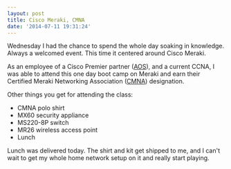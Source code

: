 ```yaml
---
layout: post
title: Cisco Meraki, CMNA
date: '2014-07-11 19:31:24'
---
```


Wednesday I had the chance to spend the whole day soaking in knowledge. Always a welcomed event. This time it centered around Cisco Meraki. 

As an employee of a Cisco Premier partner ([AOS](https://www.aos5.com)), and a current CCNA, I was able to attend this one day boot camp on Meraki and earn their Certified Meraki Networking Association ([CMNA](https://meraki.cisco.com/cmna)) designation.

Other things you get for attending the class:

* CMNA polo shirt
* MX60 security appliance
* MS220-8P switch
* MR26 wireless access point
* Lunch

Lunch was delivered today. The shirt and kit get shipped to me, and I can't wait to get my whole home network setup on it and really start playing.